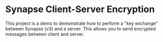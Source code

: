 # Synapse Client-Server Encryption
This project is a demo to demonstrate how to perform a "key exchange" between Synapse (v3) and a server. This allows you to send encrypted messages between client and server.